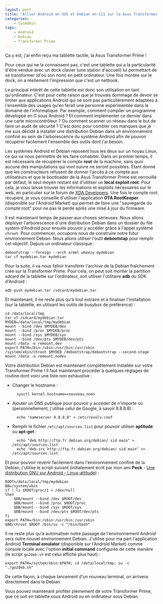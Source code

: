 ```yaml
---
layout: post
title: "Allier Android en GUI et Debian en CLI sur la Asus Transformer Prime"
categories:
    - SysAdmin
tags:
    - Android
    - Debian
    - Transformer Prime
---
```

Ça y est, j'ai enfin reçu ma tablette tactile, la Asus Transformer Prime !

Pour ceux qui ne la connaissent pas, c'est une tablette qui a la particularité d'être vendue avec un dock clavier (une station d'accueil) lui permettant de se transformer (d'où son nom) en petit ordinateur. Une fois montée sur le dock, on a réellement l'impression que c'est un netbook.

Le principal intérêt de cette tablette est donc son utilisation en tant qu'ordinateur. C'est pour cette raison que je trouvais dommage de devoir se limiter aux applications Android qui ne sont pas particulièrement adaptées à l'ensemble des usages qu'en ferait une personne expérimentée dans le domaine de l'informatique. Par exemple, comment compiler un programme développé en C sous Android ? Et comment implémenter ce dernier dans une carte microcontrôleur ? Ou comment scanner un réseau dans le but de faire un audit de sécurité ? C'est donc pour combler ces manques que je me suis décidé à installer une distribution Debian dans un environnement confiné au sein de l'arborescence du système Android afin de pouvoir récupérer facilement l'ensemble des outils dont j'ai besoin.

<!--more-->

Les systèmes Android et Debian reposent tous les deux sur un noyau Linux, ce qui va nous permettre de les faire cohabiter. Dans un premier temps, il est nécessaire de récupérer le compte **root** de la machine, sans quoi aucune des manipulations qui vont suivre ne seront possibles. Étant donné que les constructeurs refusent de donner l'accès à ce compte aux utilisateurs et que le bootloader de la Asus Transformer Prime est verrouillé par défaut, le seul moyen restant est d'utiliser un **local exploit root**. Pour cela, je vous laisse trouver les informations et exploits nécessaires sur le web, en particulier sur le forum de [XDA Developers][xda_developers_forum]. Une fois le compte root récupéré, je vous conseille d'utiliser l'application **OTA RootKeeper** (disponible sur l'Android Market) qui permet de faire une "sauvegarde du compte root" pour ne pas le perde après une mise à jour du firmware.

Il est maintenant temps de passer aux choses sérieuses. Nous allons déployer l'arborescence d'une distribution Debian dans un dossier du file system d'Android pour ensuite pouvoir y accéder grâce à l'appel système `chroot`. Pour commencer, occupons nous de construire notre futur environnement Debian. Nous allons utiliser l'outil **debootstap** pour remplir cet objectif. Depuis un ordinateur classique :

    debootstrap --foreign --arch armel wheezy mydebian
    tar cf mydebian.tar mydebian

Pour la suite, il va nous falloir transférer l'archive de la Debian fraîchement crée sur la Transformer Prime. Pour cela, on peut soit monter la partition sdcard de la tablette sur l'ordinateur, soit utiliser l'utilitaire **adb** du SDK d'Android :

    adb push mydebian.tar /sdcard/mydebian.tar

Et maintenant, il ne reste plus qu'à tout extraire et à finaliser l'installation (sur la tablette, en utilisant les outils de busybox de préférence) :

    cd /data/local/tmp
    tar xf /sdcard/mydebian.tar
    MYDEB=/data/local/tmp/mydebian
    mount --bind /dev $MYDEB/dev
    mount --bind /proc $MYDEB/proc
    mount --bind /sys $MYDEB/sys
    mount --bind /dev/pts $MYDEB/dev/pts
    mount /data -o remount,dev
    export PATH=/bin:/sbin:/usr/bin:/usr/sbin
    /system/xbin/chroot $MYDEB /debootstrap/debootstrap --second-stage
    mount /data -o remount,nodev

Votre distribution Debian est maintenant complètement installée sur votre Transformer Prime ! Il faut maintenant procéder à quelques réglages de routine dont voici une liste non exhaustive :

* Changer le hostname :

        sysctl kernel.hostname=<nouveau_nom>

* Ajouter un DNS publique pour pouvoir y accéder de n'importe où (personnellement, j'utilise celui de Google, à savoir 8.8.8.8) :

        echo "nameserver 8.8.8.8" > /etc/resolv.conf

* Remplir le fichier `/etc/apt/sources.list` pour pouvoir utiliser **aptitude** ou **apt-get** :

        echo "deb http://ftp.fr.debian.org/debian/ sid main" > /etc/apt/sources.list
        echo "deb-src http://ftp.fr.debian.org/debian/ sid main" >> /etc/apt/sources.list

Et pour pouvoir revenir facilement dans l'environnement confiné de la Debian, j'utilise le script suivant (initialement écrit par mon ami **Peck** - [Une distribution GNU sur Android - Linux-attitude][linux_attitude_article]) :

    ROOT=/data/local/tmp/mydebian
    BB=/system/xbin
    if ! ls $ROOT/proc/1 > /dev/null
    then
        $BB/mount --bind /dev $ROOT/dev
        $BB/mount --bind /proc $ROOT/proc
        $BB/mount --bind /sys $ROOT/sys
        $BB/mount --bind /dev/pts $ROOT/dev/pts
    fi
    export PATH=/bin:/sbin:/usr/bin:/usr/sbin
    $BB/chroot $ROOT /bin/su -c "/bin/bash"

Il ne reste plus qu'à automatiser notre passage de l'environnement Android vers notre nouvel environnement Debian. J'utilise pour ma part l'application Android **Terminal emulator** (disponible sur l'Android Market) comme console locale avec l'option **initial command** configurée de cette manière (le script `go2deb.sh` est celui affiché plus haut) :

    export PATH=/system/xbin:$PATH; cd /data/local/tmp; su -c "./go2deb.sh"

De cette façon, à chaque lancement d'un nouveau terminal, on arrivera directement dans la Debian.

Vous pouvez maintenant profiter pleinement de votre Transformer Prime, que ce soit en tablette sous Android ou en ordinateur sous Debian.

[xda_developers_forum]: http://forum.xda-developers.com/forumdisplay.php?f=1411 "Forum - XDA Developers"
[linux_attitude_article]: http://linux-attitude.fr/post/une-distribution-gnu-sur-android#more-1380 "Une distribution GNU sur Android - Linux Attitude"
